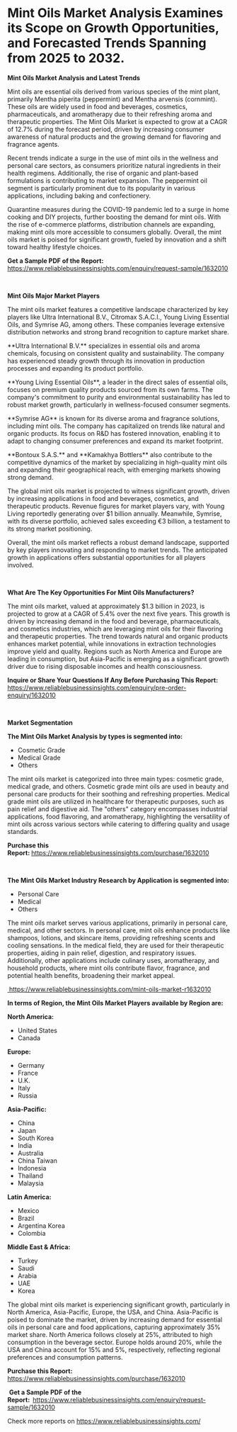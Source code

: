 <p><h1>Mint Oils Market Analysis Examines its Scope on Growth Opportunities, and Forecasted Trends Spanning from 2025 to 2032.</h1></p><p><strong>Mint Oils Market Analysis and Latest Trends</strong></p>
<p><p>Mint oils are essential oils derived from various species of the mint plant, primarily Mentha piperita (peppermint) and Mentha arvensis (cornmint). These oils are widely used in food and beverages, cosmetics, pharmaceuticals, and aromatherapy due to their refreshing aroma and therapeutic properties. The Mint Oils Market is expected to grow at a CAGR of 12.7% during the forecast period, driven by increasing consumer awareness of natural products and the growing demand for flavoring and fragrance agents.</p><p>Recent trends indicate a surge in the use of mint oils in the wellness and personal care sectors, as consumers prioritize natural ingredients in their health regimens. Additionally, the rise of organic and plant-based formulations is contributing to market expansion. The peppermint oil segment is particularly prominent due to its popularity in various applications, including baking and confectionery.</p><p>Quarantine measures during the COVID-19 pandemic led to a surge in home cooking and DIY projects, further boosting the demand for mint oils. With the rise of e-commerce platforms, distribution channels are expanding, making mint oils more accessible to consumers globally. Overall, the mint oils market is poised for significant growth, fueled by innovation and a shift toward healthy lifestyle choices.</p></p>
<p><strong>Get a Sample PDF of the Report:&nbsp;</strong> <a href="https://www.reliablebusinessinsights.com/enquiry/request-sample/1632010?utm_campaign=2179&utm_medium=2&utm_source=Github&utm_content=ia&utm_term=30012025&utm_id=mint-oils">https://www.reliablebusinessinsights.com/enquiry/request-sample/1632010</a></p>
<p>&nbsp;</p>
<p><strong>Mint Oils Major Market Players</strong></p>
<p><p>The mint oils market features a competitive landscape characterized by key players like Ultra International B.V., Citromax S.A.C.I., Young Living Essential Oils, and Symrise AG, among others. These companies leverage extensive distribution networks and strong brand recognition to capture market share.</p><p>**Ultra International B.V.** specializes in essential oils and aroma chemicals, focusing on consistent quality and sustainability. The company has experienced steady growth through its innovation in production processes and expanding its product portfolio. </p><p>**Young Living Essential Oils**, a leader in the direct sales of essential oils, focuses on premium quality products sourced from its own farms. The company's commitment to purity and environmental sustainability has led to robust market growth, particularly in wellness-focused consumer segments.</p><p>**Symrise AG** is known for its diverse aroma and fragrance solutions, including mint oils. The company has capitalized on trends like natural and organic products. Its focus on R&D has fostered innovation, enabling it to adapt to changing consumer preferences and expand its market footprint.</p><p>**Bontoux S.A.S.** and **Kamakhya Bottlers** also contribute to the competitive dynamics of the market by specializing in high-quality mint oils and expanding their geographical reach, with emerging markets showing strong demand.</p><p>The global mint oils market is projected to witness significant growth, driven by increasing applications in food and beverages, cosmetics, and therapeutic products. Revenue figures for market players vary, with Young Living reportedly generating over $1 billion annually. Meanwhile, Symrise, with its diverse portfolio, achieved sales exceeding €3 billion, a testament to its strong market positioning.</p><p>Overall, the mint oils market reflects a robust demand landscape, supported by key players innovating and responding to market trends. The anticipated growth in applications offers substantial opportunities for all players involved.</p></p>
<p>&nbsp;</p>
<p><strong>What Are The Key Opportunities For Mint Oils Manufacturers?</strong></p>
<p><p>The mint oils market, valued at approximately $1.3 billion in 2023, is projected to grow at a CAGR of 5.4% over the next five years. This growth is driven by increasing demand in the food and beverage, pharmaceuticals, and cosmetics industries, which are leveraging mint oils for their flavoring and therapeutic properties. The trend towards natural and organic products enhances market potential, while innovations in extraction technologies improve yield and quality. Regions such as North America and Europe are leading in consumption, but Asia-Pacific is emerging as a significant growth driver due to rising disposable incomes and health consciousness.</p></p>
<p><strong>Inquire or Share Your Questions If Any Before Purchasing This Report:</strong> <a href="https://www.reliablebusinessinsights.com/enquiry/pre-order-enquiry/1632010?utm_campaign=2179&utm_medium=2&utm_source=Github&utm_content=ia&utm_term=30012025&utm_id=mint-oils">https://www.reliablebusinessinsights.com/enquiry/pre-order-enquiry/1632010</a></p>
<p>&nbsp;</p>
<p><strong>Market Segmentation</strong></p>
<p><strong>The Mint Oils Market Analysis by types is segmented into:</strong></p>
<p><ul><li>Cosmetic Grade</li><li>Medical Grade</li><li>Others</li></ul></p>
<p><p>The mint oils market is categorized into three main types: cosmetic grade, medical grade, and others. Cosmetic grade mint oils are used in beauty and personal care products for their soothing and refreshing properties. Medical grade mint oils are utilized in healthcare for therapeutic purposes, such as pain relief and digestive aid. The "others" category encompasses industrial applications, food flavoring, and aromatherapy, highlighting the versatility of mint oils across various sectors while catering to differing quality and usage standards.</p></p>
<p><strong>Purchase this Report:&nbsp;</strong><a href="https://www.reliablebusinessinsights.com/purchase/1632010?utm_campaign=2179&utm_medium=2&utm_source=Github&utm_content=ia&utm_term=30012025&utm_id=mint-oils">https://www.reliablebusinessinsights.com/purchase/1632010</a></p>
<p>&nbsp;</p>
<p><strong>The Mint Oils Market Industry Research by Application is segmented into:</strong></p>
<p><ul><li>Personal Care</li><li>Medical</li><li>Others</li></ul></p>
<p><p>The mint oils market serves various applications, primarily in personal care, medical, and other sectors. In personal care, mint oils enhance products like shampoos, lotions, and skincare items, providing refreshing scents and cooling sensations. In the medical field, they are used for their therapeutic properties, aiding in pain relief, digestion, and respiratory issues. Additionally, other applications include culinary uses, aromatherapy, and household products, where mint oils contribute flavor, fragrance, and potential health benefits, broadening their market appeal.</p></p>
<p><a href="https://www.reliablebusinessinsights.com/mint-oils-market-r1632010?utm_campaign=2179&utm_medium=2&utm_source=Github&utm_content=ia&utm_term=30012025&utm_id=mint-oils">&nbsp;https://www.reliablebusinessinsights.com/mint-oils-market-r1632010</a></p>
<p><strong>In terms of Region, the Mint Oils Market Players available by Region are:</strong></p>
<p>
    <p> <strong> North America: </strong>
        <ul>
            <li>United States</li>
            <li>Canada</li>
        </ul>
        </p> 
    <p> <strong> Europe: </strong>
        <ul>
            <li>Germany</li>
            <li>France</li>
            <li>U.K.</li>
            <li>Italy</li>
            <li>Russia</li>
        </ul>
        </p> 
    <p> <strong> Asia-Pacific: </strong>
        <ul>
            <li>China</li>
            <li>Japan</li>
            <li>South Korea</li>
            <li>India</li>
            <li>Australia</li>
            <li>China Taiwan</li>
            <li>Indonesia</li>
            <li>Thailand</li>
            <li>Malaysia</li>
        </ul>
        </p> 
    <p> <strong> Latin America: </strong>
        <ul>
            <li>Mexico</li>
            <li>Brazil</li>
            <li>Argentina Korea</li>
            <li>Colombia</li>
        </ul>
        </p> 
    <p> <strong> Middle East & Africa: </strong>
        <ul>
            <li>Turkey</li>
            <li>Saudi</li>
            <li>Arabia</li>
            <li>UAE</li>
            <li>Korea</li>
        </ul>
    </p>
    </p>
<p><p>The global mint oils market is experiencing significant growth, particularly in North America, Asia-Pacific, Europe, the USA, and China. Asia-Pacific is poised to dominate the market, driven by increasing demand for essential oils in personal care and food applications, capturing approximately 35% market share. North America follows closely at 25%, attributed to high consumption in the beverage sector. Europe holds around 20%, while the USA and China account for 15% and 5%, respectively, reflecting regional preferences and consumption patterns.</p></p>
<p><strong>Purchase this Report: </strong><a href="https://www.reliablebusinessinsights.com/purchase/1632010?utm_campaign=2179&utm_medium=2&utm_source=Github&utm_content=ia&utm_term=30012025&utm_id=mint-oils">https://www.reliablebusinessinsights.com/purchase/1632010</a></p>
<p>&nbsp;<strong>Get a Sample PDF of the Report:&nbsp;&nbsp;</strong><a href="https://www.reliablebusinessinsights.com/enquiry/request-sample/1632010?utm_campaign=2179&utm_medium=2&utm_source=Github&utm_content=ia&utm_term=30012025&utm_id=mint-oils">https://www.reliablebusinessinsights.com/enquiry/request-sample/1632010</a></p>
<p><strong></strong></p>
<p>Check more reports on <a href="https://www.reliablebusinessinsights.com/?utm_campaign=2179&utm_medium=2&utm_source=Github&utm_content=ia&utm_term=30012025&utm_id=mint-oils">https://www.reliablebusinessinsights.com/</a></p>